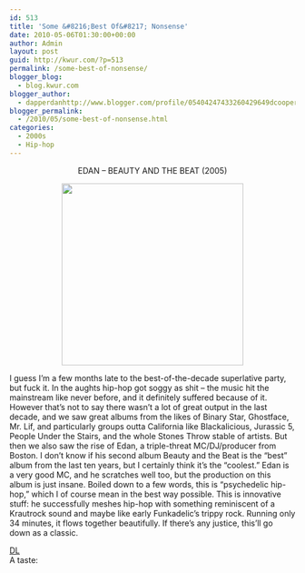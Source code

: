 ```yaml
---
id: 513
title: 'Some &#8216;Best Of&#8217; Nonsense'
date: 2010-05-06T01:30:00+00:00
author: Admin
layout: post
guid: http://kwur.com/?p=513
permalink: /some-best-of-nonsense/
blogger_blog:
  - blog.kwur.com
blogger_author:
  - dapperdanhttp://www.blogger.com/profile/05404247433260429649dcooper@artsci.wustl.edu
blogger_permalink:
  - /2010/05/some-best-of-nonsense.html
categories:
  - 2000s
  - Hip-hop
---
```

<div class="pf-content">
  <div style="text-align: center;">
    EDAN &#8211; BEAUTY AND THE BEAT (2005)
  </div>
  
  <p>
    <a onblur="try {parent.deselectBloggerImageGracefully();} catch(e) {}" href="http://3.bp.blogspot.com/_pg7d_dN70WU/S-Ig1gUUzII/AAAAAAAAAAg/d9TpFW_lS6o/s1600/edan-beauty-beat.jpg"><img style="display: block; margin: 0px auto 10px; text-align: center; cursor: pointer; width: 320px; height: 320px;" src="http://3.bp.blogspot.com/_pg7d_dN70WU/S-Ig1gUUzII/AAAAAAAAAAg/d9TpFW_lS6o/s320/edan-beauty-beat.jpg" alt="" id="BLOGGER_PHOTO_ID_5467969001161542786" border="0" /></a>
  </p>
  
  <div style="text-align: left;">
  </div>
  
  <p>
    I guess I&#8217;m a few months late to the best-of-the-decade superlative party, but fuck it. In the aughts hip-hop got soggy as shit &#8211; the music hit the mainstream like never before, and it definitely suffered because of it. However that&#8217;s not to say there wasn&#8217;t a lot of great output in the last decade, and we saw great albums from the likes of Binary Star, Ghostface, Mr. Lif, and particularly groups outta California like Blackalicious, Jurassic 5, People Under the Stairs, and the whole Stones Throw stable of artists. But then we also saw the rise of Edan, a triple-threat MC/DJ/producer from Boston. I don&#8217;t know if his second album Beauty and the Beat is the &#8220;best&#8221; album from the last ten years, but I certainly think it&#8217;s the &#8220;coolest.&#8221; Edan is a very good MC, and he scratches well too, but the production on this album is just insane. Boiled down to a few words, this is &#8220;psychedelic hip-hop,&#8221; which I of course mean in the best way possible. This is innovative stuff: he successfully meshes hip-hop with something reminiscent of a Krautrock sound and maybe like early Funkadelic&#8217;s trippy rock. Running only 34 minutes, it flows together beautifully. If there&#8217;s any justice, this&#8217;ll go down as a classic.
  </p>
  
  <div>
    <span style="text-decoration: underline;"><a href="http://www.megaupload.com/?d=OPT4EY66">DL</a><br /></span>
  </div>
  
  <div>
  </div>
  
  <div>
    A taste:
  </div>
  
  <div>
    <span class="Apple-style-span"   style="white-space: pre;font-family:Arial,Helvetica,sans-serif;font-size:12px;"></span>
  </div>
</div>